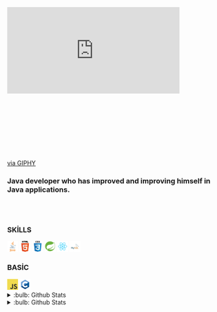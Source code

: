 <div style="width:100%;height:0;padding-bottom:67%;position:relative;"><iframe src="https://giphy.com/embed/13rQ7rrTrvZXlm" align="rigth" width="400" height="200" style="position:absolute" frameBorder="0" class="giphy-embed" allowFullScreen></iframe></div><p><a href="https://giphy.com/gifs/geek-the-incredibles-writing-schedule-13rQ7rrTrvZXlm">via GIPHY</a></p>

### Java developer who has improved and improving himself in Java applications.

</br>
</br>

### SKİLLS
<img src="https://raw.githubusercontent.com/github/explore/5b3600551e122a3277c2c5368af2ad5725ffa9a1/topics/java/java.png" width="25" height="25" src="https://raw.githubusercontent.com/github/explore/80688e429a7d4ef2fca1e82350fe8e3517d3494d/topics/html/html.png" width="25" height="25"> 
<img src="https://raw.githubusercontent.com/github/explore/80688e429a7d4ef2fca1e82350fe8e3517d3494d/topics/html/html.png" align="rigth" width="25" height="25">
<img src="https://raw.githubusercontent.com/github/explore/80688e429a7d4ef2fca1e82350fe8e3517d3494d/topics/css/css.png" align="rigth"  width="25" height="25">
<img src="https://raw.githubusercontent.com/github/explore/80688e429a7d4ef2fca1e82350fe8e3517d3494d/topics/spring-boot/spring-boot.png" align="rigth"  width="25" height="25">
<img src="https://raw.githubusercontent.com/github/explore/80688e429a7d4ef2fca1e82350fe8e3517d3494d/topics/react/react.png" align="rigth"  width="25" height="25">
<img src="https://raw.githubusercontent.com/github/explore/80688e429a7d4ef2fca1e82350fe8e3517d3494d/topics/mysql/mysql.png" align="rigth"  width="25" height="25">



### BASİC



<img src="https://raw.githubusercontent.com/github/explore/80688e429a7d4ef2fca1e82350fe8e3517d3494d/topics/javascript/javascript.png" width="25" height="25">
<img src="https://raw.githubusercontent.com/github/explore/f3e22f0dca2be955676bc70d6214b95b13354ee8/topics/c/c.png" width="25" height="25">

</br>


<details>
<summary>:bulb: Github Stats</summary>
<img src="(https://github-readme-stats.vercel.app/api?username=IsmailCanUnsal)">
</details>

<details>
<summary>:bulb: Github Stats</summary>
<img src="https://github-readme-stats.vercel.app/api/top-langs/?username=anuraghazra&layout=compact)">
</details>
